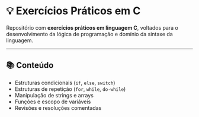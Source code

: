 # 💡 Exercícios Práticos em C

Repositório com **exercícios práticos em linguagem C**, voltados para o desenvolvimento da lógica de programação e domínio da sintaxe da linguagem.

---

## 📚 Conteúdo

- Estruturas condicionais (`if`, `else`, `switch`)  
- Estruturas de repetição (`for`, `while`, `do-while`)  
- Manipulação de strings e arrays  
- Funções e escopo de variáveis  
- Revisões e resoluções comentadas  
